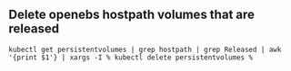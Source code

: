 ## Delete openebs hostpath volumes that are released

`kubectl get persistentvolumes | grep hostpath | grep Released | awk '{print $1'} | xargs -I % kubectl delete persistentvolumes %`
